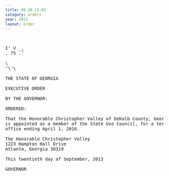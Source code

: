 ```yaml
---
title: 09.20.13.03
category: orders
year: 2013
layout: order
---
```


<pre>   

I‘ V _,
. 75 .’

\
‘\'\

THE STATE OF GEORGIA

EXECUTIVE ORDER

BY THE GOVERNOR:

ORDERED:

That the Honorable Christopher Valley of DeKalb County, Georgia,
is appointed as a member of the State Use Council, for a term of
office ending April 1, 2016.

The Honorable Christopher Valley
1223 Hampton Hall Drive
Atlanta, Georgia 30319

This twentieth day of September, 2013

GOVERNOR

</pre>
